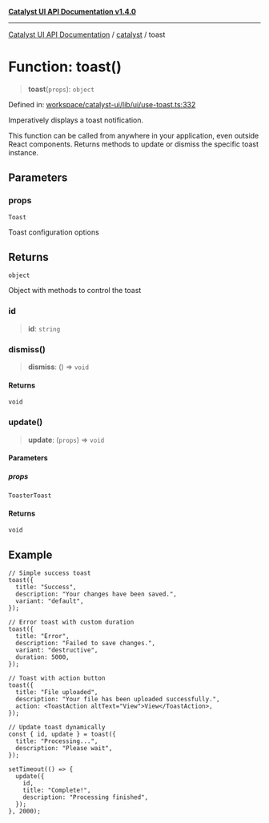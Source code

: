 [**Catalyst UI API Documentation v1.4.0**](../../README.md)

---

[Catalyst UI API Documentation](../../README.md) / [catalyst](../README.md) / toast

# Function: toast()

> **toast**(`props`): `object`

Defined in: [workspace/catalyst-ui/lib/ui/use-toast.ts:332](https://github.com/TheBranchDriftCatalyst/catalyst-ui/blob/main/lib/ui/use-toast.ts#L332)

Imperatively displays a toast notification.

This function can be called from anywhere in your application,
even outside React components. Returns methods to update or dismiss
the specific toast instance.

## Parameters

### props

`Toast`

Toast configuration options

## Returns

`object`

Object with methods to control the toast

### id

> **id**: `string`

### dismiss()

> **dismiss**: () => `void`

#### Returns

`void`

### update()

> **update**: (`props`) => `void`

#### Parameters

##### props

`ToasterToast`

#### Returns

`void`

## Example

```tsx
// Simple success toast
toast({
  title: "Success",
  description: "Your changes have been saved.",
  variant: "default",
});

// Error toast with custom duration
toast({
  title: "Error",
  description: "Failed to save changes.",
  variant: "destructive",
  duration: 5000,
});

// Toast with action button
toast({
  title: "File uploaded",
  description: "Your file has been uploaded successfully.",
  action: <ToastAction altText="View">View</ToastAction>,
});

// Update toast dynamically
const { id, update } = toast({
  title: "Processing...",
  description: "Please wait",
});

setTimeout(() => {
  update({
    id,
    title: "Complete!",
    description: "Processing finished",
  });
}, 2000);
```
